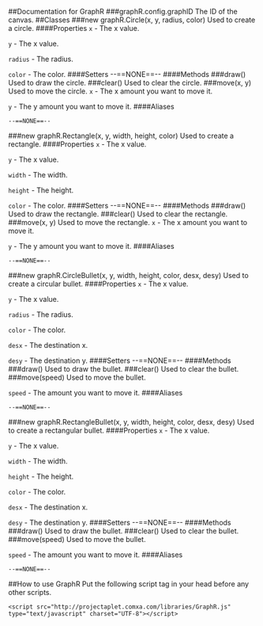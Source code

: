 ##Documentation for GraphR
###graphR.config.graphID
The ID of the canvas.
##Classes
###new graphR.Circle(x, y, radius, color)
Used to create a circle.
####Properties
`x` - The x value.

`y` - The x value.

`radius` - The radius.

`color` - The color.
####Setters
--==NONE==--
####Methods
###draw()
Used to draw the circle.
###clear()
Used to clear the circle.
###move(x, y)
Used to move the circle.
`x` - The x amount you want to move it.

`y` - The y amount you want to move it.
####Aliases
```
--==NONE==--
```
###new graphR.Rectangle(x, y, width, height, color)
Used to create a rectangle.
####Properties
`x` - The x value.

`y` - The x value.

`width` - The width.

`height` - The height.

`color` - The color.
####Setters
--==NONE==--
####Methods
###draw()
Used to draw the rectangle.
###clear()
Used to clear the rectangle.
###move(x, y)
Used to move the rectangle.
`x` - The x amount you want to move it.

`y` - The y amount you want to move it.
####Aliases
```
--==NONE==--
```
###new graphR.CircleBullet(x, y, width, height, color, desx, desy)
Used to create a circular bullet.
####Properties
`x` - The x value.

`y` - The x value.

`radius` - The radius.

`color` - The color.

`desx` - The destination x.

`desy` - The destination y.
####Setters
--==NONE==--
####Methods
###draw()
Used to draw the bullet.
###clear()
Used to clear the bullet.
###move(speed)
Used to move the bullet.

`speed` - The amount you want to move it.
####Aliases
```
--==NONE==--
```
###new graphR.RectangleBullet(x, y, width, height, color, desx, desy)
Used to create a rectangular bullet.
####Properties
`x` - The x value.

`y` - The x value.

`width` - The width.

`height` - The height.

`color` - The color.

`desx` - The destination x.

`desy` - The destination y.
####Setters
--==NONE==--
####Methods
###draw()
Used to draw the bullet.
###clear()
Used to clear the bullet.
###move(speed)
Used to move the bullet.

`speed` - The amount you want to move it.
####Aliases
```
--==NONE==--
```
##How to use GraphR
Put the following script tag in your head before any other scripts.

```
<script src="http://projectaplet.comxa.com/libraries/GraphR.js" type="text/javascript" charset="UTF-8"></script>
```